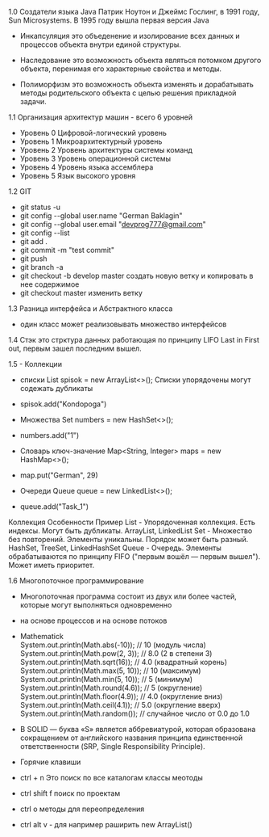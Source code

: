 1.0
Создатели языка Java Патрик Ноутон и Джеймс Гослинг, в 1991 году, Sun Microsystems.
В 1995 году вышла первая версия Java

- Инкапсуляция это объеденение и изолирование всех данных и процессов объекта внутри единой структуры.

- Наследование это возможность объекта являться потомком другого объекта, перенимая его характерные свойства и методы.

- Полиморфизм это возможность объекта изменять и дорабатывать методы родительского объекта с целью решения прикладной
задачи.

1.1
Организация архитектур машин - всего 6 уровней
- Уровень 0 Цифровой-логический уровень
- Уровень 1 Микроархитектурный уровень
- Уровень 2 Уровень архитектуры системы команд
- Уровень 3 Уровень операционной системы
- Уровень 4 Уровень языка ассемблера
- Уровень 5 Язык высокого уровня

1.2 GIT
- git status -u
- git config --global user.name "German Baklagin"
- git config --global user.email "devprog777@gmail.com"
- git config --list
- git add .
- git commit -m "test commit"
- git push
- git branch -a 
- git checkout -b develop master создать новую ветку и копировать в нее содержимое
- git checkout master изменить ветку

1.3 Разница интерфейса и Абстрактного класса
- один класс может реализовывать множество интерфейсов

1.4 Стэк это стрктура данных работающая по принципу LIFO Last in First out, 
первым зашел последним вышел.

1.5 - Коллекции
- списки List<String> spisok = new ArrayList<>(); Списки упорядочены могут содежать дубликаты
- spisok.add("Kondopoga")

- Множества Set<Integer> numbers = new HashSet<>();
- numbers.add("1")

- Словарь ключ-значение Map<String, Integer> maps = new HashMap<>();
- map.put("German", 29)

- Очереди Queue<String> queue = new LinkedList<>();
- queue.add("Task_1")


Коллекция	Особенности	Пример
List -	Упорядоченная коллекция. Есть индексы. Могут быть дубликаты.	ArrayList, LinkedList
Set - Множество без повторений. Элементы уникальны. Порядок может быть разный.	HashSet, TreeSet, LinkedHashSet
Queue -	Очередь. Элементы обрабатываются по принципу FIFO ("первым вошёл — первым вышел"). Может иметь приоритет.


1.6 Многопоточное программирование 
- Многопоточная программа состоит из двух или более частей, которые могут выполняться одновременно
- на основе процессов и на основе потоков
- Mathematick         
        System.out.println(Math.abs(-10));      // 10 (модуль числа)
        System.out.println(Math.pow(2, 3));     // 8.0 (2 в степени 3)
        System.out.println(Math.sqrt(16));      // 4.0 (квадратный корень)
        System.out.println(Math.max(5, 10));    // 10 (максимум)
        System.out.println(Math.min(5, 10));    // 5 (минимум)
        System.out.println(Math.round(4.6));    // 5 (округление)
        System.out.println(Math.floor(4.9));    // 4.0 (округление вниз)
        System.out.println(Math.ceil(4.1));     // 5.0 (округление вверх)
        System.out.println(Math.random());      // случайное число от 0.0 до 1.0
- В SOLID — буква «S» является аббревиатурой, которая образована сокращением от английского 
названия принципа единственной ответственности (SRP, Single Responsibility Principle).

- Горячие клавиши
- ctrl + n Это поиск по все каталогам классы меотоды
- ctrl shift f поиск по проектам
- ctrl o методы для переопределения
- ctrl alt v - для например раширить  new ArrayList<String>() 